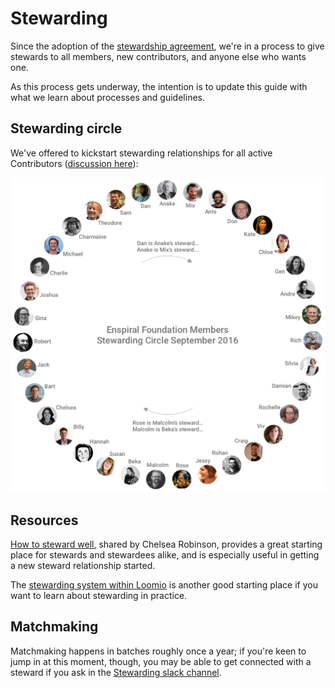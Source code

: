 # Stewarding

Since the adoption of the [stewardship agreement](../agreements/stewardship.md), we're in a process to give stewards to all members, new contributors, and anyone else who wants one.

As this process gets underway, the intention is to update this guide with what we learn about processes and guidelines.

## Stewarding circle

We've offered to kickstart stewarding relationships for all active Contributors \([discussion here](https://www.loomio.org/d/txvesKRb/)\):

[![](../.gitbook/assets/steward-chart-sept-2016.png)](https://github.com/enspiral/handbook/tree/d3234f4c1fe3afc87e5231beeb2d3926aee696d2/guides/images/steward-chart-sept-2016.png)

## Resources

[How to steward well](https://docs.google.com/document/d/19jtWPBeQvNM7uhbCjtd4JBjFtxH_RzX0Z87Qmdu8xa4/edit?usp=sharing), shared by Chelsea Robinson, provides a great starting place for stewards and stewardees alike, and is especially useful in getting a new steward relationship started.

The [stewarding system within Loomio](https://loomio.gitbooks.io/loomio-cooperative-handbook/content/stewarding.html) is another good starting place if you want to learn about stewarding in practice.

## Matchmaking

Matchmaking happens in batches roughly once a year; if you're keen to jump in at this moment, though, you may be able to get connected with a steward if you ask in the [Stewarding slack channel](https://enspiral.slack.com/messages/C6649VCKF/details/).

